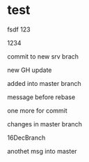 # test
fsdf
123


1234

commit to new srv brach

new GH update 

added into master branch


message before rebase

one more for commit

changes in master branch 

16DecBranch

anothet msg into master
